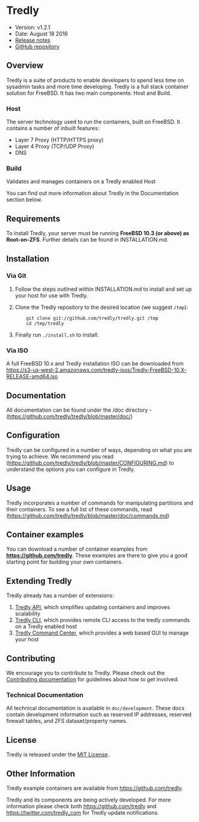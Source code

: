 # Tredly

- Version: v1.2.1
- Date: August 18 2016
- [Release notes](https://github.com/tredly/tredly/blob/master/CHANGELOG.md)
- [GitHub repository](https://github.com/tredly/tredly)

## Overview

Tredly is a suite of products to enable developers to spend less time on sysadmin tasks and more time developing. Tredly is a full stack container solution for FreeBSD. It has two main components: Host and Build.

### Host

The server technology used to run the containers, built on FreeBSD. It contains a number of inbuilt features:

  * Layer 7 Proxy (HTTP/HTTPS proxy)
  * Layer 4 Proxy (TCP/UDP Proxy)
  * DNS

### Build

Validates and manages containers on a Tredly enabled Host

You can find out more information about Tredly in the Documentation section below.

## Requirements

To install Tredly, your server must be running **FreeBSD 10.3 (or above) as Root-on-ZFS**. Further details can be found in INSTALLATION.md.

## Installation

### Via Git

1. Follow the steps outlined within INSTALLATION.md to install and set up your host for use with Tredly.
2. Clone the Tredly repository to the desired location (we suggest `/tmp`):

    ```
        git clone git://github.com/tredly/tredly.git /tmp
        cd /tmp/tredly
    ```
3. Finally run `./install.sh` to install.

### Via ISO

A full FreeBSD 10.x and Tredly installation ISO can be downloaded from <https://s3-us-west-2.amazonaws.com/tredly-isos/Tredly-FreeBSD-10.X-RELEASE-amd64.iso>

## Documentation

All documentation can be found under the /doc directory - (https://github.com/tredly/tredly/blob/master/doc/)

## Configuration

Tredly can be configured in a number of ways, depending on what you are trying to achieve. We recommend you read (https://github.com/tredly/tredly/blob/master/CONFIGURING.md) to understand the options you can configure in Tredly.

## Usage

Tredly incorporates a number of commands for manipulating partitions and their containers. To see a full list of these commands, read (https://github.com/tredly/tredly/blob/master/doc/commands.md)

## Container examples

You can download a number of container examples from **<https://github.com/tredly>**. These examples are there to give you a good starting point for building your own containers.

## Extending Tredly

Tredly already has a number of extensions:
1. [Tredly API](https://github.com/tredly/tredly-api), which simplifies updating containers and improves scalability
2. [Tredly CLI](https://github.com/tredly/tredly-cli), which provides remote CLI access to the tredly commands on a Tredly enabled host
3. [Tredly Command Center](https://github.com/tredly/tredly-cc), which provides a web based GUI to manage your host

## Contributing

We encourage you to contribute to Tredly. Please check out the [Contributing documentation](https://github.com/tredly/tredly/blob/master/CONTRIBUTING.md) for guidelines about how to get involved.

### Technical Documentation

All technical documentation is available in `doc/development`. These docs contain development information such as reserved IP addresses, reserved firewall tables, and ZFS dataset/property names.

## License

Tredly is released under the [MIT License](http://www.opensource.org/licenses/MIT).

## Other Information

Tredly example containers are available from <https://github.com/tredly>.

Tredly and its components are being actively developed. For more information please check both <https://github.com/tredly> and <https://twitter.com/tredly_com> for Tredly update notifications.
